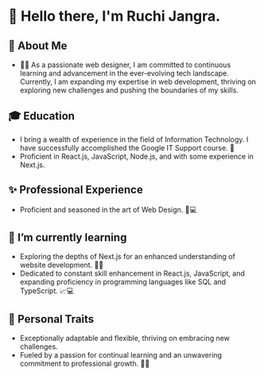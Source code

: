 
# 👋 Hello there, I'm Ruchi Jangra.

## 🚀 About Me

- 👩‍💻 As a passionate web designer, I am committed to continuous learning and advancement in the ever-evolving tech landscape. Currently, I am expanding my expertise in web development, thriving on exploring new challenges and pushing the boundaries of my skills.

## 🎓 Education

- I bring a wealth of experience in the field of Information Technology. I have successfully accomplished the Google IT Support course. 🚀
- Proficient in React.js, JavaScript, Node.js, and with some experience in Next.js.

## ✨ Professional Experience

- Proficient and seasoned in the art of Web Design. 🎨💻

## 🌱 I’m currently learning

- Exploring the depths of Next.js for an enhanced understanding of website development. 🚀🌐
- Dedicated to constant skill enhancement in React.js, JavaScript, and expanding proficiency in programming languages like SQL and TypeScript. 📈💻

## 💪 Personal Traits

- Exceptionally adaptable and flexible, thriving on embracing new challenges.
- Fueled by a passion for continual learning and an unwavering commitment to professional growth. 🌱🚀
